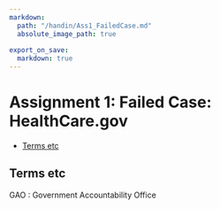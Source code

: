 ```yaml
---
markdown:
  path: "/handin/Ass1_FailedCase.md"
  absolute_image_path: true
  
export_on_save:
  markdown: true
---
```

# Assignment 1: Failed Case: HealthCare.gov

<!-- @import "[TOC]" {cmd="toc" depthFrom=2 depthTo=3 orderedList=false} -->
<!-- code_chunk_output -->

* [Terms etc](#terms-etc)

<!-- /code_chunk_output -->

## Terms etc

GAO
: Government Accountability Office